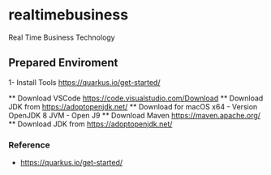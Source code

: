 # realtimebusiness
Real Time Business Technology 


## Prepared Enviroment  

1- Install Tools https://quarkus.io/get-started/

** Download VSCode   https://code.visualstudio.com/Download
** Download JDK from https://adoptopenjdk.net/ 
    ** Download for macOS x64 - Version OpenJDK 8 JVM - Open J9
** Download Maven https://maven.apache.org/
** Download JDK from https://adoptopenjdk.net/ 
    
### Reference

* https://quarkus.io/get-started/ 
